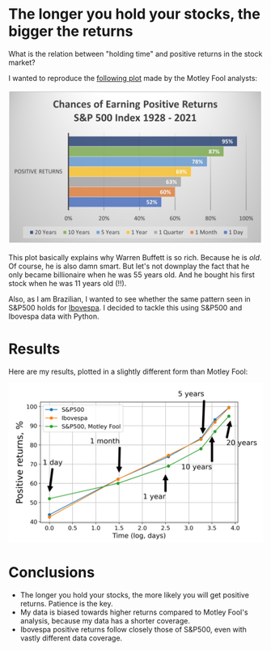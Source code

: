 The longer you hold your stocks, the bigger the returns 
============================

What is the relation between "holding time" and positive returns in the stock market?

I wanted to reproduce the [following plot](https://g.foolcdn.com/misc-assets/hold%20stocks%20longer%20graph.png) made by the Motley Fool analysts:

![Copyright: Motley Fool](motley-fool_positive-returns.jpg) 

This plot basically explains why Warren Buffett is so rich. Because he is _old_. Of course, he is also damn smart. But let's not downplay the fact that he only became billionaire when he was 55 years old. And he bought his first stock when he was 11 years old (!!). 

Also, as I am Brazilian, I wanted to see whether the same pattern seen in S&P500 holds for [Ibovespa](https://en.wikipedia.org/wiki/Índice_Bovespa). I decided to tackle this using S&P500 and Ibovespa data with Python. 

# Results

Here are my results, plotted in a slightly different form than Motley Fool:

![Positive returns from S&P500 (since 1950) and Ibovespa (since 1993)](positive-returns.png) 

# Conclusions

- The longer you hold your stocks, the more likely you will get positive returns. Patience is the key.
- My data is biased towards higher returns compared to Motley Fool's analysis, because my data has a shorter coverage.
- Ibovespa positive returns follow closely those of S&P500, even with vastly different data coverage.